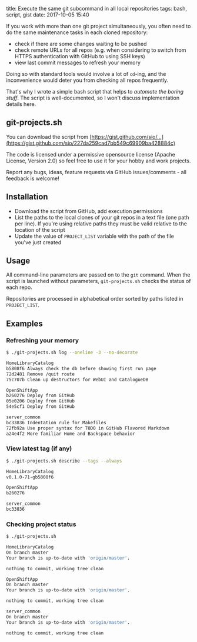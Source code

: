 title: Execute the same git subcommand in all local repositories
tags: bash, script, gist
date: 2017-10-05 15:40

If you work with more than one git project simultaneously, you often need to
do the same maintenance tasks in each cloned repository:

- check if there are some changes waiting to be pushed
- check remote URLs for all repos (e.g. when considering to switch from HTTPS
  authentication with GitHub to using SSH keys)
- view last commit messages to refresh your memory

Doing so with standard tools would involve a lot of `cd`-ing, and the
inconvenience would deter you from checking all repos frequently.

That's why I wrote a simple bash script that helps to *automate the boring
stuff*. The script is well-documented, so I won't discuss implementation
details here.


## git-projects.sh
You can download the script from
[https://gist.github.com/sio/...](https://gist.github.com/sio/227da259cad7bb549c69909ba428884c)

The code is licensed under a permissive opensource license (Apache License,
Version 2.0) so feel free to use it for your hobby and work projects.

Report any bugs, ideas, feature requests via GitHub issues/comments -
all feedback is welcome!


## Installation
- Download the script from GitHub, add execution permissions
- List the paths to the local clones of your git repos in a text
  file (one path per line). If you're using relative paths they must
  be valid relative to the location of the script
- Update the value of `PROJECT_LIST` variable with the path of the file
  you've just created


## Usage
All command-line parameters are passed on to the `git` command.
When the script is launched without parameters, `git-projects.sh` checks the
status of each repo.

Repositories are processed in alphabetical order sorted by paths
listed in `PROJECT_LIST`.


## Examples
### Refreshing your memory
```bash
$ ./git-projects.sh log --oneline -3 --no-decorate

HomeLibraryCatalog
b5808f6 Always check the db before showing first run page
72d2481 Remove /quit route
75c707b Clean up destructors for WebUI and CatalogueDB

OpenShiftApp
b260276 Deploy from GitHub
05e0206 Deploy from GitHub
54e5cf1 Deploy from GitHub

server_common
bc33836 Indentation rule for Makefiles
72fb92a Use proper syntax for TODO in GitHub Flavored Markdown
a24e4f2 More familiar Home and Backspace behavior
```

### View latest tag (if any)
```bash
$ ./git-projects.sh describe --tags --always

HomeLibraryCatalog
v0.1.0-71-gb5808f6

OpenShiftApp
b260276

server_common
bc33836
```

### Checking project status
```bash
$ ./git-projects.sh

HomeLibraryCatalog
On branch master
Your branch is up-to-date with 'origin/master'.

nothing to commit, working tree clean

OpenShiftApp
On branch master
Your branch is up-to-date with 'origin/master'.

nothing to commit, working tree clean

server_common
On branch master
Your branch is up-to-date with 'origin/master'.

nothing to commit, working tree clean
```
